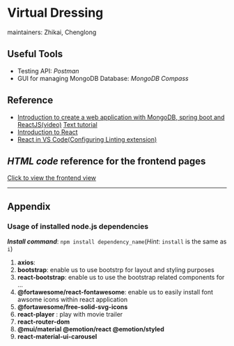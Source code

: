 # Virtual Dressing



maintainers: Zhikai, Chenglong

## Useful Tools

* Testing API: *Postman*
* GUI for managing MongoDB Database: *MongoDB Compass*

## Reference

* [Introduction to create a web application with MongoDB, spring boot and ReactJS(video)](https://www.youtube.com/watch?v=5PdEmeopJVQ)
  [Text tutorial](https://reflectoring.io/build-responsive-web-apps-with-springboot-and-react-tutorial/)
* [Introduction to React](https://react.dev/learn)
* [React in VS Code(Configuring Linting extension)](https://code.visualstudio.com/docs/nodejs/reactjs-tutorial#:~:text=You%20can%20open%20the%20preview,syntax%20highlighting%20in%20code%20blocks.)

## *HTML code* reference for the frontend pages

[Click to view the frontend view](https://projects.animaapp.com/?mode=code&layer=78%3A1031&utm_source=copylink)

---

## Appendix

### Usage of installed node.js dependencies

***Install command***: `npm install dependency_name`(*Hint*: `install` is the same as `i`)

1. **axios**:
2. **bootstrap**: enable us to use bootstrp for  layout and styling purposes
3. **react-bootstrap**: enable us to use the bootstrap related components for ...
4. **@fortawesome/react-fontawesome**: enable us to easily install font awsome icons within react application
5. **@fortawesome/free-solid-svg-icons**
6. **react-player** : play with movie trailer
7. **react-router-dom**
8. **@mui/material @emotion/react @emotion/styled**
9. **react-material-ui-carousel**

